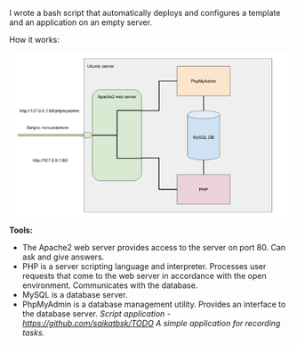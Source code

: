 I wrote a bash script that automatically deploys and configures a template and an application on an empty server.

How it works:

![How it works:](LAMP.png)
 
 __Tools:__
  * The Apache2 web server provides access to the server on port 80. Can ask and give answers.
  * PHP is a server scripting language and interpreter. Processes user requests that come to the web server in accordance with the open environment. Communicates with the database.
  * MySQL is a database server.
  * PhpMyAdmin is a database management utility. Provides an interface to the database server.
_Script application - https://github.com/saikatbsk/TODO_
_A simple application for recording tasks._
